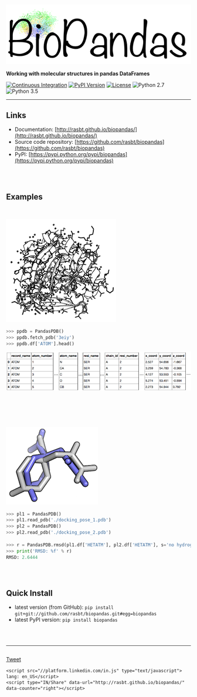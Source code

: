 
![Logo](./img/logos/logo.png)

**Working with molecular structures in pandas DataFrames**




[![Continuous Integration](https://travis-ci.org/rasbt/biopandas.svg?branch=master)](https://travis-ci.org/rasbt/biopandas)
[![PyPI Version](https://img.shields.io/pypi/v/biopandas.svg)](https://pypi.python.org/pypi/biopandas/)
[![License](https://img.shields.io/badge/license-new%20BSD-blue.svg)](https://github.com/rasbt/biopandas/blob/master/LICENSE)
![Python 2.7](https://img.shields.io/badge/python-2.7-blue.svg)
![Python 3.5](https://img.shields.io/badge/python-3.5-blue.svg)

<hr>

## Links
- Documentation: [http://rasbt.github.io/biopandas/](http://rasbt.github.io/biopandas/)
- Source code repository: [https://github.com/rasbt/biopandas](https://github.com/rasbt/biopandas)
- PyPI: [https://pypi.python.org/pypi/biopandas](https://pypi.python.org/pypi/biopandas)

<br><br>

## Examples

<br>

![3eiy](./img/index/3eiy.png)

```python
>>> ppdb = PandasPDB()
>>> ppdb.fetch_pdb('3eiy')
>>> ppdb.df['ATOM'].head()
```

![3eiy head](./img/index/3eiy_head.png)

<br><br>
<br><br>


![3eiy head](./img/index/ligand_rmsd.png)

```python
>>> pl1 = PandasPDB()
>>> pl1.read_pdb('./docking_pose_1.pdb')
>>> pl2 = PandasPDB()
>>> pl2.read_pdb('./docking_pose_2.pdb')

>>> r = PandasPDB.rmsd(pl1.df['HETATM'], pl2.df['HETATM'], s='no hydrogen')
>>> print('RMSD: %f' % r)
RMSD: 2.6444
```

<br><br>



## Quick Install

- latest version (from GitHub): `pip install git+git://github.com/rasbt/biopandas.git#egg=biopandas`
- latest PyPI version: `pip install biopandas`

<br><br>

<hr>

<div style="float: left;">
  <!-- Twitter Button -->

  <a href="https://twitter.com/share"
       class="twitter-share-button"
       data-url="http://rasbt.github.io/biopandas/"
       data-via="rasbt"
       data-count="right"
       data-text="BioPandas - Working with molecular structures in pandas DataFrames" data-lang="en">Tweet</a>
  <script>!function(d,s,id){var
          js,fjs=d.getElementsByTagName(s)[0];if(!d.getElementById(id)){js=d.createElement(s);js.id=id;js.src="https://platform.twitter.com/widgets.js";fjs.parentNode.insertBefore(js,fjs);}}
          (document,"script","twitter-wjs");</script>

<!-- LinkedIn -->
    <script src="//platform.linkedin.com/in.js" type="text/javascript"> lang: en_US</script>
    <script type="IN/Share" data-url="http://rasbt.github.io/biopandas/" data-counter="right"></script>

<!-- Google+ -->
  <script src="https://apis.google.com/js/platform.js" async defer></script>
  <div class="g-plusone" data-size="medium" data-href="http://rasbt.github.io/biopandas/"></div>

</div>
